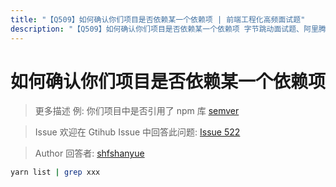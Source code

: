 ```yaml
---
title: "【Q509】如何确认你们项目是否依赖某一个依赖项 | 前端工程化高频面试题"
description: "【Q509】如何确认你们项目是否依赖某一个依赖项 字节跳动面试题、阿里腾讯面试题、美团小米面试题。"
---
```


# 如何确认你们项目是否依赖某一个依赖项

> 更多描述
> 例: 你们项目中是否引用了 npm 库 [semver](https://npm.devtool.tech/semver)

> Issue
> 欢迎在 Gtihub Issue 中回答此问题: [Issue 522](https://github.com/shfshanyue/Daily-Question/issues/522)

> Author
> 回答者: [shfshanyue](https://github.com/shfshanyue)

```bash
yarn list | grep xxx
```
